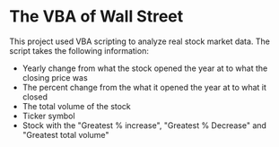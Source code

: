 # The VBA of Wall Street

This project used VBA scripting to analyze real stock market data. The script takes the following information:

* Yearly change from what the stock opened the year at to what the closing price was
* The percent change from the what it opened the year at to what it closed
* The total volume of the stock
* Ticker symbol
* Stock with the "Greatest % increase", "Greatest % Decrease" and "Greatest total volume"

